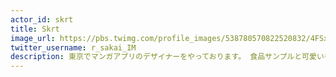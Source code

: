 ```yaml
---
actor_id: skrt
title: Skrt
image_url: https://pbs.twimg.com/profile_images/538780570822520832/4FSxvaaB_400x400.jpeg
twitter_username: r_sakai_IM
description: 東京でマンガアプリのデザイナーをやっております。 食品サンプルと可愛いものが好きです。
---
```

